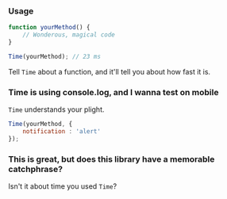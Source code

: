 ### Usage

```js
function yourMethod() {
    // Wonderous, magical code
}

Time(yourMethod); // 23 ms
```

Tell `Time` about a function, and it'll tell you about how fast it is.  

### Time is using console.log, and I wanna test on mobile

`Time` understands your plight.

```js
Time(yourMethod, {
    notification : 'alert'
});
```

### This is great, but does this library have a memorable catchphrase? 

Isn't it about time you used `Time`?
